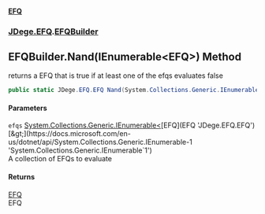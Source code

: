 #### [EFQ](index 'index')
### [JDege.EFQ](JDege_EFQ 'JDege.EFQ').[EFQBuilder](EFQBuilder 'JDege.EFQ.EFQBuilder')
## EFQBuilder.Nand(IEnumerable&lt;EFQ&gt;) Method
returns a EFQ that is true if at least one of the efqs evaluates false  
```csharp
public static JDege.EFQ.EFQ Nand(System.Collections.Generic.IEnumerable<JDege.EFQ.EFQ> efqs);
```
#### Parameters
<a name='JDege_EFQ_EFQBuilder_Nand(System_Collections_Generic_IEnumerable_JDege_EFQ_EFQ_)_efqs'></a>
`efqs` [System.Collections.Generic.IEnumerable&lt;](https://docs.microsoft.com/en-us/dotnet/api/System.Collections.Generic.IEnumerable-1 'System.Collections.Generic.IEnumerable`1')[EFQ](EFQ 'JDege.EFQ.EFQ')[&gt;](https://docs.microsoft.com/en-us/dotnet/api/System.Collections.Generic.IEnumerable-1 'System.Collections.Generic.IEnumerable`1')  
A collection of EFQs to evaluate
  
#### Returns
[EFQ](EFQ 'JDege.EFQ.EFQ')  
EFQ
